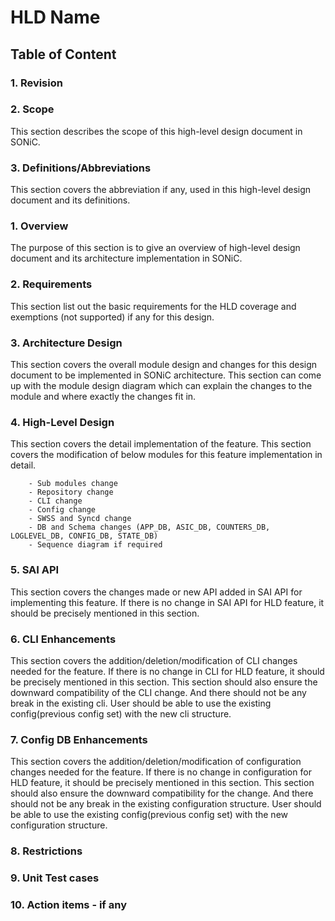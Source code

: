 # HLD Name #

## Table of Content 

### 1. Revision  

### 2. Scope  

This section describes the scope of this high-level design document in SONiC.

### 3. Definitions/Abbreviations 

This section covers the abbreviation if any, used in this high-level design document and its definitions.

### 1. Overview 

The purpose of this section is to give an overview of high-level design document and its architecture implementation in SONiC. 

### 2. Requirements

This section list out the basic requirements for the HLD coverage and exemptions (not supported) if any for this design.

### 3. Architecture Design 

This section covers the overall module design and changes for this design document to be implemented in SONiC architecture. This section can come up with the module design diagram which can explain the changes to the module and where exactly the changes fit in.

### 4. High-Level Design 

This section covers the detail implementation of the feature. This section covers the modification of below modules for this feature implementation in detail.
		
		- Sub modules change
		- Repository change
		- CLI change
		- Config change 
		- SWSS and Syncd change
		- DB and Schema changes (APP_DB, ASIC_DB, COUNTERS_DB, LOGLEVEL_DB, CONFIG_DB, STATE_DB)
		- Sequence diagram if required

### 5. SAI API 

This section covers the changes made or new API added in SAI API for implementing this feature. If there is no change in SAI API for HLD feature, it should be precisely mentioned in this section.

### 6. CLI Enhancements 

This section covers the addition/deletion/modification of CLI changes needed for the feature. If there is no change in CLI for HLD feature, it should be precisely mentioned in this section. This section should also ensure the downward compatibility of the CLI change. And there should not be any break in the existing cli. User should be able to use the existing config(previous config set) with the new cli structure.

### 7. Config DB Enhancements  

This section covers the addition/deletion/modification of configuration changes needed for the feature. If there is no change in configuration for HLD feature, it should be precisely mentioned in this section. This section should also ensure the downward compatibility for the change. And there should not be any break in the existing configuration structure. User should be able to use the existing config(previous config set) with the new configuration structure.
		
### 8. Restrictions  

### 9. Unit Test cases  

### 10. Action items - if any 

	